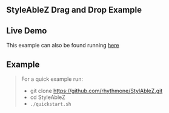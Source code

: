 ## StyleAbleZ  Drag and Drop Example

## Live Demo
This example can also be found running [here](https://rhythmone.github.io/StylAbleZ/examples/dnd/build/index.html)


## Example
> For a quick example run:
> * git clone https://github.com/rhythmone/StylAbleZ.git
> * cd StyleAbleZ
> * `./quickstart.sh`
